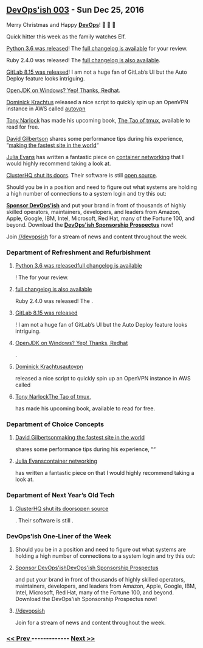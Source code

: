 ## [DevOps'ish 003](https://devopsish.com/003) - Sun Dec 25, 2016

Merry Christmas and Happy <a href="https://devopsish.com/"><strong>DevOps</strong></a>! 🎅 🎄 🤶

Quick hitter this week as the family watches Elf.

<a href="https://www.python.org/downloads/release/python-360/">Python 3.6 was released</a>! The <a href="https://docs.python.org/3.6/whatsnew/changelog.html#python-3-6-0">full changelog is available</a> for your review.

Ruby 2.4.0 was released! The <a href="https://github.com/ruby/ruby/blob/v2_4_0/NEWS">full changelog is also available</a>.

<a href="https://about.gitlab.com/2016/12/22/gitlab-8-15-released/">GitLab 8.15 was released</a>! I am not a huge fan of GitLab’s UI but the Auto Deploy feature looks intriguing.

<a href="https://developers.redhat.com/blog/2016/06/27/openjdk-now-available-for-windows/">OpenJDK on Windows? Yep! Thanks, Redhat</a>.

<a href="http://ttlequals0.com/">Dominick Krachtus</a> released a nice script to quickly spin up an OpenVPN instance in AWS called <a href="https://github.com/ttlequals0/autovpn">autovpn</a>

<a href="http://www.git-pull.com/">Tony Narlock</a> has made his upcoming book, <a href="https://leanpub.com/the-tao-of-tmux">The Tao of tmux,</a> available to read for free.

<a href="https://hackernoon.com/@david.gilbertson?source=post_header_lockup">David Gilbertson</a> shares some performance tips during his experience, “<a href="https://hackernoon.com/10-things-i-learned-making-the-fastest-site-in-the-world-18a0e1cdf4a7#.xyp27gsp2">making the fastest site in the world</a>“

<a href="http://jvns.ca/">Julia Evans</a> has written a fantastic piece on <a href="http://jvns.ca/blog/2016/12/22/container-networking/">container networking</a> that I would highly recommend taking a look at.

<a href="https://clusterhq.com/2016/12/22/clusterf-ed/">ClusterHQ shut its doors</a>. Their software is still <a href="https://github.com/ClusterHQ/">open source</a>.

Should you be in a position and need to figure out what systems are holding a high number of connections to a system login and try this out:

<a href="https://devopsish.com/sponsor/" title="Sponsor DevOps&#39;ish"><strong>Sponsor DevOps&#39;ish</strong></a> and put your brand in front of thousands of highly skilled operators, maintainers, developers, and leaders from Amazon, Apple, Google, IBM, Intel, Microsoft, Red Hat, many of the Fortune 100, and beyond. Download the <strong><a href="https://devopsi.sh/prospectus">DevOps&#39;ish Sponsorship Prospectus</a></strong> now!

Join <a href="https://www.reddit.com/r/devopsish/">/<span class="fa fa-reddit-alien fa-sm" aria-hidden="true"></span>/devopsish</a> for a stream of news and content throughout the week.

### Department of Refreshment and Refurbishment

1. [Python 3.6 was releasedfull changelog is available](https://www.python.org/downloads/release/python-360/)

    ! The  for your review.
1. [full changelog is also available](https://github.com/ruby/ruby/blob/v2_4_0/NEWS)

    Ruby 2.4.0 was released! The .
1. [GitLab 8.15 was released](https://about.gitlab.com/2016/12/22/gitlab-8-15-released/)

    ! I am not a huge fan of GitLab’s UI but the Auto Deploy feature looks intriguing.
1. [OpenJDK on Windows? Yep! Thanks, Redhat](https://developers.redhat.com/blog/2016/06/27/openjdk-now-available-for-windows/)

    .
1. [Dominick Krachtusautovpn](http://ttlequals0.com/)

    released a nice script to quickly spin up an OpenVPN instance in AWS called
1. [Tony NarlockThe Tao of tmux,](http://www.git-pull.com/)

    has made his upcoming book,  available to read for free.
### Department of Choice Concepts

1. [David Gilbertsonmaking the fastest site in the world](https://hackernoon.com/@david.gilbertson?source=post_header_lockup)

    shares some performance tips during his experience, ““
1. [Julia Evanscontainer networking](http://jvns.ca/)

    has written a fantastic piece on  that I would highly recommend taking a look at.
### Department of Next Year’s Old Tech

1. [ClusterHQ shut its doorsopen source](https://clusterhq.com/2016/12/22/clusterf-ed/)

    . Their software is still .
### DevOps’ish One-Liner of the Week

1. []()

    Should you be in a position and need to figure out what systems are holding a high number of connections to a system login and try this out:
1. [Sponsor DevOps'ishDevOps'ish Sponsorship Prospectus](https://devopsish.com/sponsor/)

    and put your brand in front of thousands of highly skilled operators, maintainers, developers, and leaders from Amazon, Apple, Google, IBM, Intel, Microsoft, Red Hat, many of the Fortune 100, and beyond. Download the DevOps'ish Sponsorship Prospectus now!
1. [//devopsish](https://www.reddit.com/r/devopsish/)

    Join  for a stream of news and content throughout the week.

### [ << Prev ](sreweekly-2.md) ------------- [ Next >> ](sreweekly-4.md)